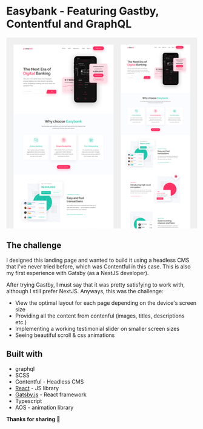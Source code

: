 # Easybank - Featuring Gastby, Contentful and GraphQL

![Easybank design preview image](./src/design/easybank-design.jpg)

## The challenge

I designed this landing page and wanted to build it using a headless CMS that I've never tried before, which was Contentful in this case. This is also my first experience with Gatsby (as a NestJS developer).

After trying Gastby, I must say that it was pretty satisfying to work with, although I still prefer NextJS. Anyways, this was the challenge:

- View the optimal layout for each page depending on the device's screen size
- Providing all the content from contenful (images, titles, descriptions etc.)
- Implementing a working testimonial slider on smaller screen sizes
- Seeing beautiful scroll & css animations

## Built with

- graphql
- SCSS
- Contentful - Headless CMS
- [React](https://reactjs.org/) - JS library
- [Gatsby.js](https://www.gatsbyjs.com/) - React framework
- Typescript
- AOS - animation library

**Thanks for sharing** 🚀
